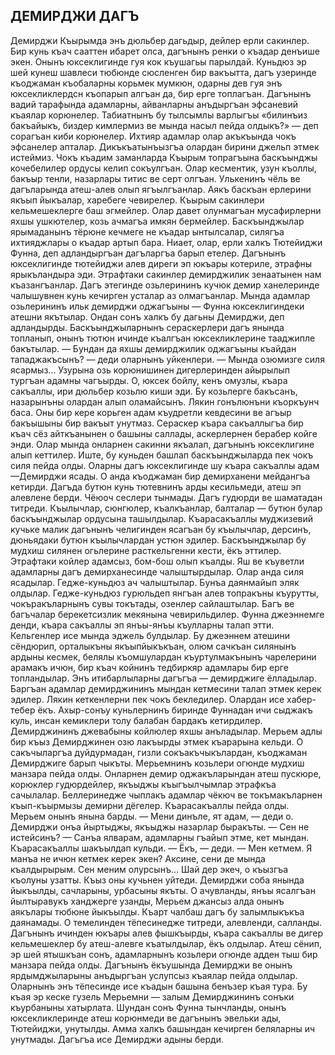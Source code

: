 ## ДЕМИРДЖИ ДАГЪ

Демирджи Къырымда энъ дюльбер дагьдыр, дейлер ерли сакинлер. Бир кунь къач сааттен ибарет олса, дагънынъ ренки о къадар денъише экен. Онынъ юксеклигинде гуя кок къушагьы парылдай.
Куньдюз эр шей кунеш шавлеси тюбюнде сюсленген бир вакъытта, дагъ узеринде къоджаман къобаларны корьмек мумкюн, одарны дев гуя энъ юксекликлердсн къопарып алгъан да, бир ерге топлагъан. Дагънынъ вадий тарафында адамларны, айванларны анъдыргъан эфсаневий къаялар корюнелер. Табиатнынъ бу тылсымлы варлыгъы «билинъиз бакъайыкъ, биздер кимлермиз ве мында насыл пейда олдыкъ?» — деп сорагъан киби корюнелер.
Ихтияр адамлар олар акъкъында чокъ эфсанелер апталар. Дикъкъатынъызгъа олардан бирини джельп этмек истеймиз.
Чокъ къадим заманларда Къырым топрагъына баскъынджы кочебелилер ордусы келип сокъулгъан. Олар кесментик, узун къоллы, бакъыр тенли, назарлары титис ве серт олгъан. Улькенинъ чёль ве дагъларында атеш-алев олып ягъылгъанлар. Аякъ баскъан ерлерини якъып йыкъалар, харебеге чевирелер.
Къырым сакинлери кельмешеклерге баш эгмейлер. Олар давет олунмагъан мусафирлерни яхшы ушкютелер, козь ачмагъа имкян бермейлер. Баскъынджылар ярымаданынъ тёрюне кечмеге не къадар ынтылсалар, силягъа ихтияджлары о къадар артып бара.
Ниает, олар, ерли халкъ Тютейиджи Фунна, деп адландыргъан дагъларгъа барып етелер. Дагънынъ юксеклигинде тютейиджи алев диреги эп юкъары котериле, этрафны ярыкъландыра эди.
Этрафтаки сакинлер демирджилик зенаатынен нам къазангъанлар. Дагъ этегинде озьлерининъ кучюк демир ханелеринде чалышувнен кунь кечирген усталар аз олмагъанлар. Мында адамлар озьлерининъ ильк демирджи оджагъыны — Фунна юксеклигиндеки атешни якътылар. Ондан сонъ халкъ бу дагьны Демирджи, деп адландырды.
Баскъынджыларнынъ сераскерлери дагъ янында топланып, онынъ тютюн ичинде къалгъан юксекликлерине тааджипле бакътылар.
— Бундан да яхшы демирджилик оджагъыны къайдан тападжакъсынъ? — деди оларнынъ уйкенлери. — Мында озюмизге силя ясармыз...
Узурына озь корюнишинен дигерлеринден айырылып тургъан адамны чагъырды. О, юксек бойлу, кенъ омузлы, къара сакъаллы, ири дюльбер козьлю киши эди. Бу козьлерге бакъсанъ, назарынъны олардан алып оламайсынъ. Лякин гонълюнъни къоркъунч баса. Оны бир кере корьген адам къудретли кевдесини ве агъыр бакъышыны бир вакъыт унутмаз.
Сераскер къара сакъаллыгъа бир къач сёз айткъанынен о башыны саллады, аскерлернен берабер койге энди. Олар мында онларнен сакинни якъалап, дагънынъ юксеклигине алып кеттилер.
Иште, бу куньден башлап баскъынджыларда пек чокъ силя пейда олды. Оларны дагъ юксеклигинде шу къара сакъаллы адам —Демирджи ясады. О анда къоджаман бир демирханени мейдангъа кетирди. Дагъда бутюн кунь тютевнинъ арды кесильмеди, атеш эп алевлене берди. Чёюоч сеслери тынмады. Дагъ гудюрди ве шаматадан титреди. Къылычлар, сюнгюлер, къалкъанлар, балталар — бутюн булар баскъынджылар ордусына ташылдылар. Къарасакъаллы муджизевий кучьке малик дагънынъ челигинден ясагъан бу къылычлар, дерсинъ, дюньядаки бутюн къылычлардан устюн эдилер. Баскъынджылар бу мудхиш силянен огьлерине расткельгенни кести, ёкъ эттилер.
Этрафтаки койлер адамсыз, бом-бош олып къалды. Яш ве къуветли адамларны дагъ демирханесинде чалыштырдылар. Олар анда силя ясадылар. Гедже-куньдюз ач чалыштылар. Бунъа даянмайып эляк олдылар.
Гедже-куньдюз гурюльдеп янгъан алев топракъны къурутты, чокъракъларнынъ сувы токътады, озенлер сайлаштылар. Багъ ве багъчалар берекетсизлик мекянына чевирильдилер. Фунна джеэннемге денди, къара сакъаллы эп янъы-янъы къулларны талап этти. Кельгенлер исе мында эджель булдылар. Бу джеэннем атешини сёндюрип, орталыкъны якъыпйыкъкъан, олюм сачкъан силянынъ ардыны кесмек, белялы къомшулардан къуртулмакънынъ чарелерини арамакъ ичюн, бир къач койнинъ тедбиркяр адамлары бир ерге топландылар. Энъ итибарлыларны дагъгъа — демирджиге ёлладылар. Баргъан адамлар демирджининъ мындан кетмесини талап этмек керек эдилер. Лякин кеткенлерни пек чокъ бекледилер. Олардан исе хабер-тебер ёкъ. Ахыр-сонъу куньлернинъ биринде Фуннадан ичи сыджакъ куль, инсан кемиклери толу балабан бардакъ кетирдилер. Демирджининъ джевабыны койлюлер яхшы анъладылар.
Мерьем адлы бир къыз Демирджинен озю лакъырды этмек къарарына кельди. О сакъчыларгъа дуйдурмадан, гизли сокъакъчыкълардан, къоджаман Демирджиге барып чыкъты. Мерьемнинъ козьлери огюнде мудхиш манзара пейда олды. Онларнен демир оджакъларындан атеш пускюре, корюклер гудюрдейлер, якъыджы къыгъылчымлар этрафкъа сачылалар. Беллеринедже чыплакъ адамлар чёкюч ве токъмакъларнен къып-къырмызы демирни дёгелер.
Къарасакъаллы пейда олды. Мерьем онынъ янына барды.
— Мени динъле, ят адам, — деди о.
Демирджи онъа йыртыджы, якъыджы назарлар быракъты.
— Сен не истейсинъ?
— Санъа ялварам, адамларны гъайып этме, кет мындан.
Къарасакъаллы шакъылдап кульди.
— Ёкъ, — деди. — Мен кетмем. Я манъа не ичюн кетмек керек экен? Аксине, сени де мында къалдырырым. Сен меним олурсынъ...
Шай дер экеч, о къызгъа къолуны узатты. Къыз оны кучьнен уйтеди. Демирджи соба янында йыкъылды, сачларыны, урбасыны якъты. О ачувланды, янъы ясалгъан йылтыравукъ ханджерге узанды, Мерьем джансыз алда онынъ аякълары тюбюне йыкъылды.
Къарт чалбаш дагъ бу залымлыкъкъа даянамады. О темелинден тёпесинедже титреди, алевленди, салланды. Дагънынъ ичинден юкъары алев фышкъырды, къара сакъаллы ве дигер кельмешеклер бу атеш-алевге къатылдылар, ёкъ олдылар. Атеш сёнип, эр шей ятышкъан сонъ, адамларнынъ козьлери огюнде адден тыш бир манзара пейда олды. Дагънынъ ёкъушында Демирджи ве онынъ ярдымджыларыны анъдыргъан услупсыз къаялар пейда олдылар. Оларнынъ энъ тёпесинде исе къадын башына бенъзер къая тура. Бу къая эр кеске гузель Мерьемни — залым Демирджининъ сонъки къурбаныны хатырлата.
Шундан сонъ Фунна тынчланды, онынъ юксекликлеринде атеш корюнмеди ве дагънынъ эвельки ады, Тютейиджи, унутылды. Амма халкъ башындан кечирген беляларны ич унутмады. Дагъгъа исе Демирджи адыны берди.
